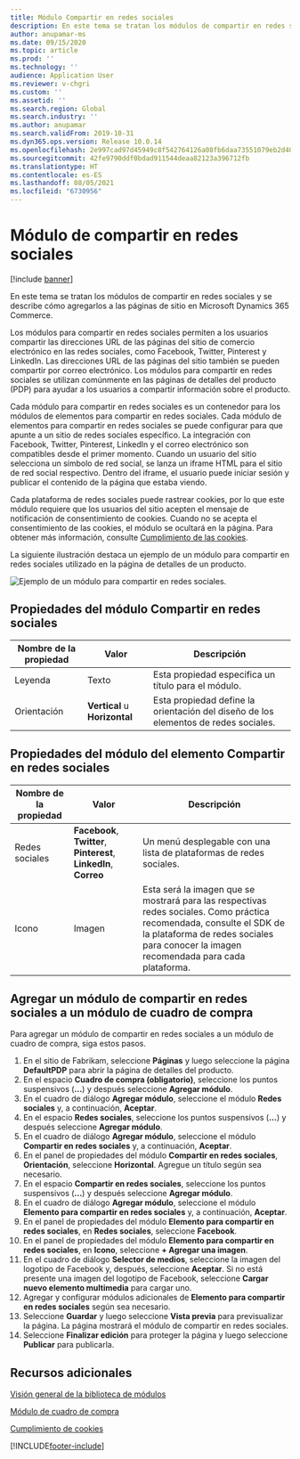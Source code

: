 ```yaml
---
title: Módulo Compartir en redes sociales
description: En este tema se tratan los módulos de compartir en redes sociales y se describe cómo agregarlos a las páginas de sitio en Microsoft Dynamics 365 Commerce.
author: anupamar-ms
ms.date: 09/15/2020
ms.topic: article
ms.prod: ''
ms.technology: ''
audience: Application User
ms.reviewer: v-chgri
ms.custom: ''
ms.assetid: ''
ms.search.region: Global
ms.search.industry: ''
ms.author: anupamar
ms.search.validFrom: 2019-10-31
ms.dyn365.ops.version: Release 10.0.14
ms.openlocfilehash: 2e997cad97d45949c8f542764126a08fb6daa73551079eb2d400d7edfb98ca2b
ms.sourcegitcommit: 42fe9790ddf0bdad911544deaa82123a396712fb
ms.translationtype: HT
ms.contentlocale: es-ES
ms.lasthandoff: 08/05/2021
ms.locfileid: "6730956"
---
```

# <a name="social-share-module"></a>Módulo de compartir en redes sociales

[!include [banner](includes/banner.md)]

En este tema se tratan los módulos de compartir en redes sociales y se describe cómo agregarlos a las páginas de sitio en Microsoft Dynamics 365 Commerce.

Los módulos para compartir en redes sociales permiten a los usuarios compartir las direcciones URL de las páginas del sitio de comercio electrónico en las redes sociales, como Facebook, Twitter, Pinterest y LinkedIn. Las direcciones URL de las páginas del sitio también se pueden compartir por correo electrónico. Los módulos para compartir en redes sociales se utilizan comúnmente en las páginas de detalles del producto (PDP) para ayudar a los usuarios a compartir información sobre el producto.

Cada módulo para compartir en redes sociales es un contenedor para los módulos de elementos para compartir en redes sociales. Cada módulo de elementos para compartir en redes sociales se puede configurar para que apunte a un sitio de redes sociales específico. La integración con Facebook, Twitter, Pinterest, LinkedIn y el correo electrónico son compatibles desde el primer momento. Cuando un usuario del sitio selecciona un símbolo de red social, se lanza un iframe HTML para el sitio de red social respectivo. Dentro del iframe, el usuario puede iniciar sesión y publicar el contenido de la página que estaba viendo.

Cada plataforma de redes sociales puede rastrear cookies, por lo que este módulo requiere que los usuarios del sitio acepten el mensaje de notificación de consentimiento de cookies. Cuando no se acepta el consentimiento de las cookies, el módulo se ocultará en la página. Para obtener más información, consulte [Cumplimiento de las cookies](cookie-compliance.md).

La siguiente ilustración destaca un ejemplo de un módulo para compartir en redes sociales utilizado en la página de detalles de un producto.

![Ejemplo de un módulo para compartir en redes sociales.](./media/ecommerce-socialshare.png)

## <a name="social-share-module-properties"></a>Propiedades del módulo Compartir en redes sociales

| Nombre de la propiedad             | Valor                 | Descripción |
|---------------------------|-----------------------|-------------|
| Leyenda                  | Texto | Esta propiedad especifica un título para el módulo. |
| Orientación | **Vertical** u **Horizontal**  | Esta propiedad define la orientación del diseño de los elementos de redes sociales. |

## <a name="social-share-item-module-properties"></a>Propiedades del módulo del elemento Compartir en redes sociales
| Nombre de la propiedad             | Valor                 | Descripción |
|---------------------------|-----------------------|-------------|
| Redes sociales              | **Facebook**, **Twitter**, **Pinterest**, **LinkedIn**, **Correo** | Un menú desplegable con una lista de plataformas de redes sociales. |
| Icono |Imagen    | Esta será la imagen que se mostrará para las respectivas redes sociales. Como práctica recomendada, consulte el SDK de la plataforma de redes sociales para conocer la imagen recomendada para cada plataforma. |

## <a name="add-a-social-share-module-to-a-buy-box-module"></a>Agregar un módulo de compartir en redes sociales a un módulo de cuadro de compra

Para agregar un módulo de compartir en redes sociales a un módulo de cuadro de compra, siga estos pasos.

1. En el sitio de Fabrikam, seleccione **Páginas** y luego seleccione la página **DefaultPDP** para abrir la página de detalles del producto. 
1. En el espacio **Cuadro de compra (obligatorio)**, seleccione los puntos suspensivos (**...**) y después seleccione **Agregar módulo**.
1. En el cuadro de diálogo **Agregar módulo**, seleccione el módulo **Redes sociales** y, a continuación, **Aceptar**.
1. En el espacio **Redes sociales**, seleccione los puntos suspensivos (**...**) y después seleccione **Agregar módulo**.
1. En el cuadro de diálogo **Agregar módulo**, seleccione el módulo **Compartir en redes sociales** y, a continuación, **Aceptar**.
1. En el panel de propiedades del módulo **Compartir en redes sociales**, **Orientación**, seleccione **Horizontal**. Agregue un título según sea necesario.
1. En el espacio **Compartir en redes sociales**, seleccione los puntos suspensivos (**...**) y después seleccione **Agregar módulo**.
1. En el cuadro de diálogo **Agregar módulo**, seleccione el módulo **Elemento para compartir en redes sociales** y, a continuación, **Aceptar**.
1. En el panel de propiedades del módulo **Elemento para compartir en redes sociales**, en **Redes sociales**, seleccione **Facebook**.
1. En el panel de propiedades del módulo **Elemento para compartir en redes sociales**, en **Icono**, seleccione **+ Agregar una imagen**.
1. En el cuadro de diálogo **Selector de medios**, seleccione la imagen del logotipo de Facebook y, después, seleccione **Aceptar**. Si no está presente una imagen del logotipo de Facebook, seleccione **Cargar nuevo elemento multimedia** para cargar uno.
1. Agregar y configurar módulos adicionales de **Elemento para compartir en redes sociales** según sea necesario.
1. Seleccione **Guardar** y luego seleccione **Vista previa** para previsualizar la página. La página mostrará el módulo de compartir en redes sociales.
1. Seleccione **Finalizar edición** para proteger la página y luego seleccione **Publicar** para publicarla.

## <a name="additional-resources"></a>Recursos adicionales

[Visión general de la biblioteca de módulos](starter-kit-overview.md)

[Módulo de cuadro de compra](add-buy-box.md)

[Cumplimiento de cookies](cookie-compliance.md)


[!INCLUDE[footer-include](../includes/footer-banner.md)]